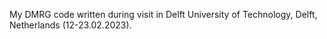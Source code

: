My DMRG code written during visit in Delft University of Technology, Delft, Netherlands (12-23.02.2023).
